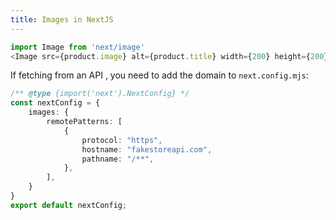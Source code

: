 ```yaml
---
title: Images in NextJS
---
```


```ts
import Image from 'next/image'
<Image src={product.image} alt={product.title} width={200} height={200} />
```

If fetching from an API , you need to add the domain to `next.config.mjs`:

```ts
/** @type {import('next').NextConfig} */
const nextConfig = {
    images: {
        remotePatterns: [
            {
                protocol: "https",
                hostname: "fakestoreapi.com",
                pathname: "/**",
            },
        ],
    }
}
export default nextConfig;
```
